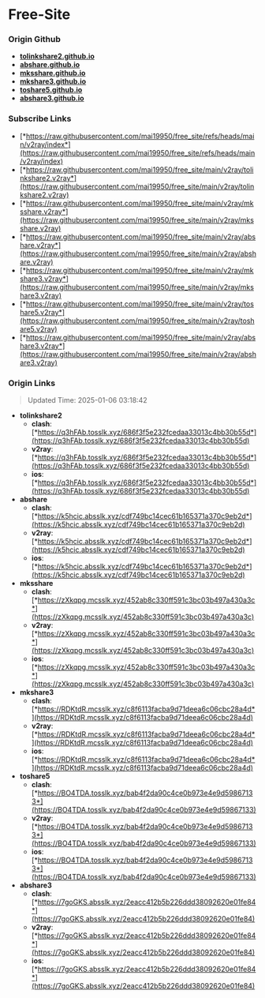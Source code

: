 # Free-Site

### Origin Github

- [**tolinkshare2.github.io**](https://github.com/tolinkshare2/tolinkshare2.github.io)
- [**abshare.github.io**](https://github.com/abshare/abshare.github.io)
- [**mksshare.github.io**](https://github.com/mksshare/mksshare.github.io)
- [**mkshare3.github.io**](https://github.com/mkshare3/mkshare3.github.io)
- [**toshare5.github.io**](https://github.com/toshare5/toshare5.github.io)
- [**abshare3.github.io**](https://github.com/abshare3/abshare3.github.io)

### Subscribe Links

- [*https://raw.githubusercontent.com/mai19950/free_site/refs/heads/main/v2ray/index*](https://raw.githubusercontent.com/mai19950/free_site/refs/heads/main/v2ray/index)
- [*https://raw.githubusercontent.com/mai19950/free_site/main/v2ray/tolinkshare2.v2ray*](https://raw.githubusercontent.com/mai19950/free_site/main/v2ray/tolinkshare2.v2ray)
- [*https://raw.githubusercontent.com/mai19950/free_site/main/v2ray/mksshare.v2ray*](https://raw.githubusercontent.com/mai19950/free_site/main/v2ray/mksshare.v2ray)
- [*https://raw.githubusercontent.com/mai19950/free_site/main/v2ray/abshare.v2ray*](https://raw.githubusercontent.com/mai19950/free_site/main/v2ray/abshare.v2ray)
- [*https://raw.githubusercontent.com/mai19950/free_site/main/v2ray/mkshare3.v2ray*](https://raw.githubusercontent.com/mai19950/free_site/main/v2ray/mkshare3.v2ray)
- [*https://raw.githubusercontent.com/mai19950/free_site/main/v2ray/toshare5.v2ray*](https://raw.githubusercontent.com/mai19950/free_site/main/v2ray/toshare5.v2ray)
- [*https://raw.githubusercontent.com/mai19950/free_site/main/v2ray/abshare3.v2ray*](https://raw.githubusercontent.com/mai19950/free_site/main/v2ray/abshare3.v2ray)

### Origin Links

> Updated Time: 2025-01-06 03:18:42

- **tolinkshare2**
  - **clash**: [*https://q3hFAb.tosslk.xyz/686f3f5e232fcedaa33013c4bb30b55d*](https://q3hFAb.tosslk.xyz/686f3f5e232fcedaa33013c4bb30b55d)
  - **v2ray**: [*https://q3hFAb.tosslk.xyz/686f3f5e232fcedaa33013c4bb30b55d*](https://q3hFAb.tosslk.xyz/686f3f5e232fcedaa33013c4bb30b55d)
  - **ios**: [*https://q3hFAb.tosslk.xyz/686f3f5e232fcedaa33013c4bb30b55d*](https://q3hFAb.tosslk.xyz/686f3f5e232fcedaa33013c4bb30b55d)
- **abshare**
  - **clash**: [*https://k5hcic.absslk.xyz/cdf749bc14cec61b165371a370c9eb2d*](https://k5hcic.absslk.xyz/cdf749bc14cec61b165371a370c9eb2d)
  - **v2ray**: [*https://k5hcic.absslk.xyz/cdf749bc14cec61b165371a370c9eb2d*](https://k5hcic.absslk.xyz/cdf749bc14cec61b165371a370c9eb2d)
  - **ios**: [*https://k5hcic.absslk.xyz/cdf749bc14cec61b165371a370c9eb2d*](https://k5hcic.absslk.xyz/cdf749bc14cec61b165371a370c9eb2d)
- **mksshare**
  - **clash**: [*https://zXkqpg.mcsslk.xyz/452ab8c330ff591c3bc03b497a430a3c*](https://zXkqpg.mcsslk.xyz/452ab8c330ff591c3bc03b497a430a3c)
  - **v2ray**: [*https://zXkqpg.mcsslk.xyz/452ab8c330ff591c3bc03b497a430a3c*](https://zXkqpg.mcsslk.xyz/452ab8c330ff591c3bc03b497a430a3c)
  - **ios**: [*https://zXkqpg.mcsslk.xyz/452ab8c330ff591c3bc03b497a430a3c*](https://zXkqpg.mcsslk.xyz/452ab8c330ff591c3bc03b497a430a3c)
- **mkshare3**
  - **clash**: [*https://RDKtdR.mcsslk.xyz/c8f6113facba9d71deea6c06cbc28a4d*](https://RDKtdR.mcsslk.xyz/c8f6113facba9d71deea6c06cbc28a4d)
  - **v2ray**: [*https://RDKtdR.mcsslk.xyz/c8f6113facba9d71deea6c06cbc28a4d*](https://RDKtdR.mcsslk.xyz/c8f6113facba9d71deea6c06cbc28a4d)
  - **ios**: [*https://RDKtdR.mcsslk.xyz/c8f6113facba9d71deea6c06cbc28a4d*](https://RDKtdR.mcsslk.xyz/c8f6113facba9d71deea6c06cbc28a4d)
- **toshare5**
  - **clash**: [*https://BO4TDA.tosslk.xyz/bab4f2da90c4ce0b973e4e9d59867133*](https://BO4TDA.tosslk.xyz/bab4f2da90c4ce0b973e4e9d59867133)
  - **v2ray**: [*https://BO4TDA.tosslk.xyz/bab4f2da90c4ce0b973e4e9d59867133*](https://BO4TDA.tosslk.xyz/bab4f2da90c4ce0b973e4e9d59867133)
  - **ios**: [*https://BO4TDA.tosslk.xyz/bab4f2da90c4ce0b973e4e9d59867133*](https://BO4TDA.tosslk.xyz/bab4f2da90c4ce0b973e4e9d59867133)
- **abshare3**
  - **clash**: [*https://7goGKS.absslk.xyz/2eacc412b5b226ddd38092620e01fe84*](https://7goGKS.absslk.xyz/2eacc412b5b226ddd38092620e01fe84)
  - **v2ray**: [*https://7goGKS.absslk.xyz/2eacc412b5b226ddd38092620e01fe84*](https://7goGKS.absslk.xyz/2eacc412b5b226ddd38092620e01fe84)
  - **ios**: [*https://7goGKS.absslk.xyz/2eacc412b5b226ddd38092620e01fe84*](https://7goGKS.absslk.xyz/2eacc412b5b226ddd38092620e01fe84)
